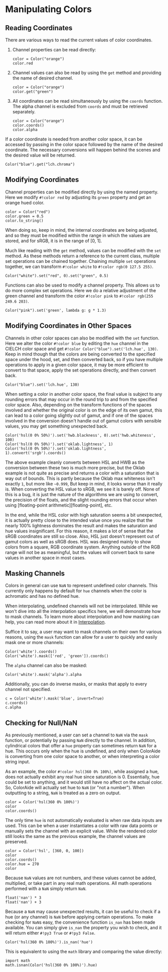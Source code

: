 # Manipulating Colors

## Reading Coordinates

There are various ways to read the current values of color coordinates.

1. Channel properties can be read directly:

    ```playground
    color = Color("orange")
    color.red
    ```

2. Channel values can also be read by using the `get` method and providing the name of desired channel.

    ```playground
    color = Color("orange")
    color.get("green")
    ```

3. All coordinates can be read simultaneously by using the `coords` function. The alpha channel is excluded from
   `coords` and must be retrieved separately.

    ```playground
    color = Color("orange")
    color.coords()
    color.alpha
    ```

If a color coordinate is needed from another color space, it can be accessed by passing in the color space followed by
the name of the desired coordinate. The necessary conversions will happen behind the scenes and the desired value will
be returned.

```playground
Color("blue").get("lch.chroma")
```

## Modifying Coordinates

Channel properties can be modified directly by using the named property. Here we modify `#!color red` by adjusting its
`green` property and get an orange hued color.

```playground
color = Color("red")
color.green = 0.5
color.to_string()
```

When doing so, keep in mind, the internal coordinates are being adjusted, and so they must be modified within the range
in which the values are stored, and for sRGB, it is in the range of \[0, 1\].

Much like reading with the `get` method, values can be modified with the `set` method. As these methods return a
reference to the current class, multiple set operations can be chained together. Chaining multiple `set` operations
together, we can transform `#!color white` to `#!color rgb(0 127.5 255)`.

```playground
Color("white").set("red", 0).set("green", 0.5)
```

Functions can also be used to modify a channel property. This allows us to do more complex set operations. Here we do a
relative adjustment of the green channel and transform the color `#!color pink` to `#!color rgb(255 249.6 203)`.

```playground
Color("pink").set('green', lambda g: g * 1.3)
```

## Modifying Coordinates in Other Spaces

Channels in other color spaces can also be modified with the `set` function. Here we alter the color `#!color blue` by
editing the `hue` channel in the CIELCH color space and get `#!color Color("blue").set('lch.hue', 130)`. Keep in mind
though that the colors are being converted to the specified space under the hood, set, and then converted back, so if
you have multiple operations to apply in a given color space, it may be more efficient to convert to that space, apply
the set operations directly, and then convert back.

```playground
Color("blue").set('lch.hue', 130)
```

When setting a color in another color space, the final value is subject to any rounding errors that may occur in the
round trip to and from the specified color space. Also, depending on the transform functions of the spaces involved and
whether the original color is on the edge of its own gamut, this can lead to a color going slightly out of gamut, and if
one of the spaces involved in the conversion doesn't handle out of gamut colors with sensible values, you may get
something unexpected back.

```playground
Color('hsl(0 0% 50%)').set('hwb.blackness', 0).set('hwb.whiteness', 100)
Color('hsl(0 0% 50%)').set('oklab.lightness', 1)
Color('hsl(0 0% 50%)').set('oklab.lightness', 1).convert('srgb').coords()
```

The above example cleanly converts between HSL and HWB as the conversion between these two is much more precise, but the
Oklab example is not quite as precise and returns a color with a saturation that is way out of bounds. This is partly
because the Oklab max whiteness isn't exactly `1`, but more like `~0.999`, But keep in mind, it looks worse than it
really is. When converting the HSL value to sRGB, we see it is barely off. None of this is a bug, it is just the nature
of the algorithms we are using to convert, the precision of the floats, and the slight rounding errors that occur when
using [floating-point arithmetic][floating-point], etc.

In the end, while the HSL color with high saturation seems a bit unexpected, it is actually pretty close to the intended
value once you realize that the nearly 100% lightness dominates the result and makes the saturation and hue values
insignificant. For this reason, it makes a lot of sense that the sRGB coordinates are still so close. Also, HSL just
doesn't represent out of gamut colors as well as sRGB does. HSL was designed mainly to show colors from a square, RGB
coordinate system. Anything outside of the RGB range will not be as meaningful, but the values will convert back to sane
values in another space in most cases.

## Masking Channels

Colors in general can use `NaN` to represent undefined color channels. This currently only happens by default for `hue`
channels when the color is achromatic and has no defined hue.

When interpolating, undefined channels will not be interpolated. While we won't dive into all the interpolation
specifics here, we will demonstrate how to mask channels. To learn more about interpolation and how masking can help,
you can read more about it in [Interpolation](./interpolation.md).

Suffice it to say, a user may want to mask channels on their own for various reasons, using the `mask` function can
allow for a user to quickly and easily mask one or more channels:

```playground
Color('white').coords()
Color('white').mask(['red', 'green']).coords()
```

The `alpha` channel can also be masked:

```playground
Color('white').mask('alpha').alpha
```

Additionally, you can do inverse masks, or masks that apply to every channel not specified.

```playground
c = Color('white').mask('blue', invert=True)
c.coords()
c.alpha
```

## Checking for Null/NaN

As previously mentioned, a user can set a channel to `NaN` via the `mask` function, or potentially by passing `NaN`
directly to  the channel. In addition, cylindrical colors that offer a `hue` property can sometimes return `NaN` for a
hue. This occurs only when the hue is undefined, and only when ColorAide is converting from one color space to another,
or when interpreting a color string input.

As an example, the color `#!color hsl(360 0% 100%)`, while assigned a hue, does not actually exhibit any real hue since
saturation is 0. Essentially, hue could be set to anything, and it would still have no affect on the actual color. So,
ColorAide will actually set hue to `NaN` (or "not a number"). When outputting to a string, `NaN` is treated as a zero on
output.

```playground
color = Color('hsl(360 0% 100%)')
color
color.coords()
```

The only time `hue` is not automatically evaluated is when raw data inputs are used. This can be when a user
instantiates a color with raw data points or manually sets the channel with an explicit value. While the rendered color
still looks the same as the previous example, the channel values are preserved.

```playground
color = Color('hsl', [360, 0, 100])
color
color.coords()
color.hue = 270
color
```

Because `NaN` values are not numbers, and these values cannot be added, multiplied, or take part in any real math
operations. All math operations performed with a `NaN` simply return `NaN`.

```playground
float('nan') * 3
float('nan') + 3
```

Because a `NaN` may cause unexpected results, it can be useful to check if a hue (or any channel) is `NaN` before
applying certain operations. To make checking for `NaN`s easy, the convenience function `is_nan` has been made
available. You can simply give `is_nan` the property you wish to check, and it will return either `#!py3 True` or
`#!py3 False`.

```playground
Color('hsl(360 0% 100%)').is_nan('hue')
```

This is equivalent to using the `math` library and comparing the value directly:

```playground
import math
math.isnan(Color('hsl(360 0% 100%)').hue)
```
